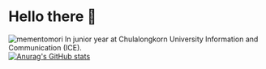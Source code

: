 # Hello there 👋
![mementomori](https://thematter.co/wp-content/uploads/2017/06/StillLifeWithASkull.jpg)
In junior year at Chulalongkorn University Information and Communication (ICE).
\
[![Anurag's GitHub stats](https://github-readme-stats.vercel.app/api?username=Pipp432)](https://github.com/anuraghazra/github-readme-stats)
<!--
**Pipp432/Pipp432** is a ✨ _special_ ✨ repository because its `README.md` (this file) appears on your GitHub profile.

Here are some ideas to get you started:

- 🔭 I’m currently working on ...
- 🌱 I’m currently learning ...
- 👯 I’m looking to collaborate on ...
- 🤔 I’m looking for help with ...
- 💬 Ask me about ...
- 📫 How to reach me: ...
- 😄 Pronouns: ...
- ⚡ Fun fact: ...
-->
